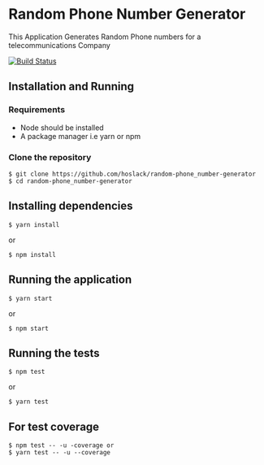 
# Random Phone Number Generator
This Application Generates Random Phone numbers for a telecommunications Company

[![Build Status](https://travis-ci.org/hoslack/random-phone_number-generator.svg?branch=develop)](https://travis-ci.org/hoslack/random-phone_number-generator)


## Installation and Running

### Requirements
- Node should be installed 
- A package manager i.e yarn or npm

### Clone the repository
```
$ git clone https://github.com/hoslack/random-phone_number-generator
$ cd random-phone_number-generator 
```

## Installing dependencies

```
$ yarn install
```

or

```
$ npm install
```

## Running the application

```
$ yarn start
```

or 

```
$ npm start
```

## Running the tests

```
$ npm test
```

or

```
$ yarn test

```
## For test coverage
```
$ npm test -- -u -coverage or
$ yarn test -- -u --coverage
```
